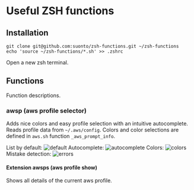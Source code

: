 # Useful ZSH functions

## Installation
```
git clone git@github.com:suonto/zsh-functions.git ~/zsh-functions
echo 'source ~/zsh-functions/*.sh' >> .zshrc
```
Open a new zsh terminal.

## Functions
Function descriptions.

### awsp (aws profile selector)
Adds nice colors and easy profile selection with an intuitive autocomplete. Reads profile data from `~/.aws/config`. Colors and color selections are defined in `aws.sh` function `_aws_prompt_info`.

List by default:
![default](pics/default.png)
Autocomplete:
![autocomplete](pics/autocomplete.png)
Colors:
![colors](pics/colors.png)
Mistake detection:
![errors](pics/errors.png)

#### Extension awsps (aws profile show)
Shows all details of the current aws profile.
